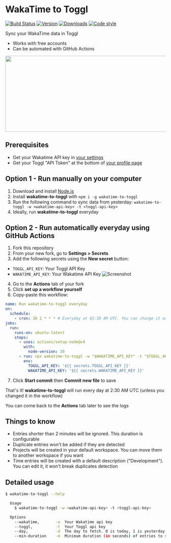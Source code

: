 # WakaTime to Toggl

[![Build Status](https://flat.badgen.net/github/checks/bokub/wakatime-to-toggl?label=build)](https://github.com/bokub/wakatime-to-toggl/actions/workflows/run.yml?query=branch%3Amaster)
[![Version](https://gradgen.bokub.workers.dev/npm/v/wakatime-to-toggl?gradient=b65cff,11cbfa&style=flat&label=version)](https://github.com/bokub/wakatime-to-toggl/releases)
[![Downloads](https://flat.badgen.net/npm/dm/wakatime-to-toggl?color=orange)](https://www.npmjs.com/package/wakatime-to-toggl)
[![Code style](https://flat.badgen.net/badge/code%20style/prettier/ff69b4)](https://github.com/bokub/prettier-config)

Sync your WakaTime data in Toggl

- Works with free accounts
- Can be automated with GitHub Actions

<p align="center">
  <img width="639" height="238" src="https://user-images.githubusercontent.com/17952318/90114480-10acb700-dd53-11ea-9c67-5700705214e5.gif">
</p>

## Prerequisites

- Get your Wakatime API key in [your settings](https://wakatime.com/settings/api-key)
- Get your Toggl "API Token" at the bottom of [your profile page](https://track.toggl.com/profile)

## Option 1 - Run manually on your computer

1.  Download and install [Node.js](https://nodejs.org/en/download/)
2.  Install **wakatime-to-toggl** with `npm i -g wakatime-to-toggl`
3.  Run the following command to sync data from yesterday: `wakatime-to-toggl -w <wakatime-api-key> -t <toggl-api-key>`
4.  Ideally, run **wakatime-to-toggl** everyday

## Option 2 - Run automatically everyday using GitHub Actions

1. Fork this repository
2. From your new fork, go to **Settings > Secrets**
3. Add the following secrets using the **New secret** button:

- `TOGGL_API_KEY`: Your Toggl API Key
- `WAKATIME_API_KEY`: Your Wakatime API Key
  ![Screenshot](https://user-images.githubusercontent.com/17952318/86905384-4934f180-c112-11ea-91cd-7b391cd7e5de.png)

4. Go to the **Actions** tab of your fork
5. Click **set up a workflow yourself**
6. Copy-paste this workflow:

```yaml
name: Run wakatime-to-toggl everyday
on:
  schedule:
    - cron: 30 2 * * * # Everyday at 02:30 AM UTC. You can change it according to your timezone
jobs:
  run:
    runs-on: ubuntu-latest
    steps:
      - uses: actions/setup-node@v4
        with:
          node-version: 20
      - run: npx wakatime-to-toggl -w "$WAKATIME_API_KEY" -t "$TOGGL_API_KEY"
        env:
          TOGGL_API_KEY: '${{ secrets.TOGGL_API_KEY }}'
          WAKATIME_API_KEY: '${{ secrets.WAKATIME_API_KEY }}'
```

7. Click **Start commit** then **Commit new file** to save

That's it! **wakatime-to-toggl** will run every day at 2:30 AM UTC (unless you changed it in the workflow)

You can come back to the **Actions** tab later to see the logs

## Things to know

- Entries shorter than 2 minutes will be ignored. This duration is configurable
- Duplicate entries won't be added if they are detected
- Projects will be created in your default workspace. You can move them to another workspace if you want
- Time entries will be created with a default description ("Development"). You can edit it, it won't break duplicates detection

## Detailed usage

```bash
$ wakatime-to-toggl --help

  Usage
    $ wakatime-to-toggl -w <wakatime-api-key> -t <toggl-api-key>

  Options
    --wakatime,       -w  Your Wakatime api key
    --toggl,          -t  Your Toggl api key
    --day,            -d  The day to fetch. 0 is today, 1 is yesterday... Default: 1
    --min-duration    -m  Minimum duration (in seconds) of entries to sync. Default: 120
```
